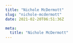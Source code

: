 ```yaml
---
title: "Nichole McDermott"
slug: "nichole-mcdermott"
date: 2021-02-20T06:51:36Z

meta:
  title: "Nichole McDermott"
---
```


